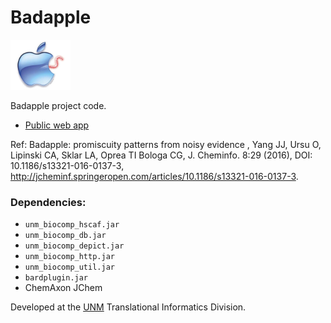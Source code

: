 # Badapple

<img src="/src/main/webapp/images/BadappleWorm.png" height="80">

Badapple project code.

* <a target="_blank" href="http://pasilla.health.unm.edu/badapple">Public web app</a>

Ref: Badapple: promiscuity patterns from noisy evidence , Yang JJ, Ursu O, Lipinski
CA, Sklar LA, Oprea TI Bologa CG, J. Cheminfo. 8:29 (2016), DOI:
10.1186/s13321-016-0137-3,
http://jcheminf.springeropen.com/articles/10.1186/s13321-016-0137-3.

### Dependencies:

* `unm_biocomp_hscaf.jar`
* `unm_biocomp_db.jar`
* `unm_biocomp_depict.jar`
* `unm_biocomp_http.jar`
* `unm_biocomp_util.jar`
* `bardplugin.jar`
* ChemAxon JChem

Developed at the [UNM](http://www.unm.edu) Translational Informatics Division.

